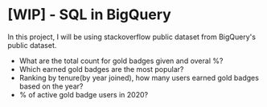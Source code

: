 # [WIP] - SQL in BigQuery
In this project, I will be using stackoverflow public dataset from BigQuery's public dataset. 

- What are the total count for gold badges given and overal %?
- Which earned gold badges are the most popular?
- Ranking by tenure(by year joined), how many users earned gold badges based on the year?
- % of active gold badge users in 2020?